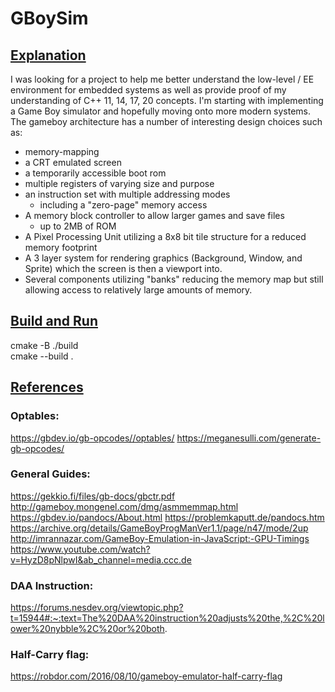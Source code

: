 # GBoySim

## <ins>Explanation</ins>

I was looking for a project to help me better understand the low-level / EE environment for embedded systems as well as provide proof of my understanding of C++ 11, 14, 17, 20 concepts.
I'm starting with implementing a Game Boy simulator and hopefully moving onto more modern systems. The gameboy architecture has a number of interesting design choices such as:

* memory-mapping
* a CRT emulated screen
* a temporarily accessible boot rom
* multiple registers of varying size and purpose
* an instruction set with multiple addressing modes
  * including a "zero-page" memory access
* A memory block controller to allow larger games and save files
    * up to 2MB of ROM
* A Pixel Processing Unit utilizing a 8x8 bit tile structure for a reduced memory footprint
* A 3 layer system for rendering graphics (Background, Window, and Sprite) which the screen is then a viewport into.
* Several components utilizing "banks" reducing the memory map but still allowing access to relatively large amounts of memory.

## <ins>Build and Run</ins>

cmake -B ./build  
cmake --build .

## <ins>References</ins>

### Optables:
https://gbdev.io/gb-opcodes//optables/
https://meganesulli.com/generate-gb-opcodes/

### General Guides:
https://gekkio.fi/files/gb-docs/gbctr.pdf
http://gameboy.mongenel.com/dmg/asmmemmap.html
https://gbdev.io/pandocs/About.html
https://problemkaputt.de/pandocs.htm
https://archive.org/details/GameBoyProgManVer1.1/page/n47/mode/2up
http://imrannazar.com/GameBoy-Emulation-in-JavaScript:-GPU-Timings
https://www.youtube.com/watch?v=HyzD8pNlpwI&ab_channel=media.ccc.de

### DAA Instruction:
https://forums.nesdev.org/viewtopic.php?t=15944#:~:text=The%20DAA%20instruction%20adjusts%20the,%2C%20lower%20nybble%2C%20or%20both.

### Half-Carry flag:
https://robdor.com/2016/08/10/gameboy-emulator-half-carry-flag